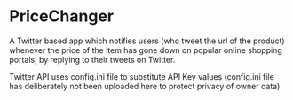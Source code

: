 # PriceChanger
A Twitter based app which notifies users (who tweet the url of the product) whenever the price of the item has gone down on popular online shopping portals, by replying to their tweets on Twitter.

Twitter API uses config.ini file to substitute API Key values (config.ini file has deliberately not been uploaded here to protect privacy of owner data)
